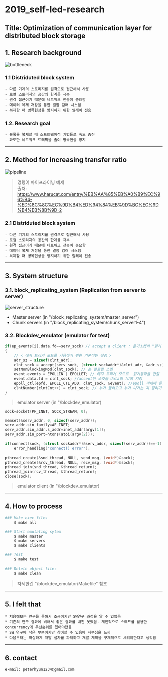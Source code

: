 # 2019_self-led-research
Title: Optimization of communication layer for distributed block storage
------------------------------------
## 1. Research background
![bottleneck](https://user-images.githubusercontent.com/46476398/69224648-4788de80-0bc0-11ea-9fbc-1183c16f46ee.PNG)
### 1.1 Distriduted block system
    - 다른 기계의 스토리지를 원격으로 접근해서 사용
    - 로컬 스토리지의 공간의 한계를 극복
    - 원격 접근이기 때문에 네트워크 전송이 중요함
    - 데이터 복제 저장을 통한 결함 감래 시스템
    - 복제할 때 병목현상을 방지하기 위한 릴레이 전송  
### 1.2. Research goal
    - 블록을 복제할 때 소프트웨어적 기법들로 속도 증진
    - 과도한 네트워크 트래픽을 줄여 병목현상 방지
---------------------------------------- 

## 2. Method for increasing transfer ratio
![pipeline](https://user-images.githubusercontent.com/46476398/94241750-01bf4400-ff50-11ea-806b-b7f36ab368a0.png)
> 명령어 파이프라이닝 예제 <br>
    출처: https://www.harucat.com/entry/%EB%AA%85%EB%A0%B9%EC%96%B4-%ED%8C%8C%EC%9D%B4%ED%94%84%EB%9D%BC%EC%9D%B4%EB%8B%9D-2
### 2.1 Distriduted block system
    - 다른 기계의 스토리지를 원격으로 접근해서 사용
    - 로컬 스토리지의 공간의 한계를 극복
    - 원격 접근이기 때문에 네트워크 전송이 중요함
    - 데이터 복제 저장을 통한 결함 감래 시스템
    - 복제할 때 병목현상을 방지하기 위한 릴레이 전송  
---------------------------------------- 

## 3. System structure
### 3.1. block_replicating_system (Replication from server to server)
![server_structure](https://user-images.githubusercontent.com/46476398/69224657-4a83cf00-0bc0-11ea-88ac-ecb6e29da5f0.PNG)
* Master server (in "/block_replicating_system/master_server") 
* Chunk servers (in "/block_replicating_system/chunk_server1-4") 

### 3.2. Blockdev_emulator (emulator for test)
```c
if(ep_events[i].data.fd==serv_sock)	// accept a client : 듣기소켓이 "읽기 가능" 한 경우에 전송 소켓 생성 
{
	// < 에지 트리거 모드를 사용하기 위한 기본적인 설정 >
	adr_sz = sizeof(clnt_adr);
	clnt_sock = accept(serv_sock, (struct sockaddr*)&clnt_adr, &adr_sz);
	setNonBlockingMod(clnt_sock); // 논 블로킹 소켓
	event.events = EPOLLIN | EPOLLET; // 에지 트리거 모드로  읽기동작을 관찰
	event.data.fd = clnt_sock; //accept된 소켓을 data의 fd에 지정
	epoll_ctl(epfd, EPOLL_CTL_ADD, clnt_sock, &event); //epoll 객체에 듣기소켓을 등록
	clntNumber[clntCnt++] = clnt_sock; // 누가 들어오고 누가 나가는 지 알리기 위해
}
```
> emulator server (in "/blockdev_emulator)

```c
sock=socket(PF_INET, SOCK_STREAM, 0);

memset(&serv_addr, 0, sizeof(serv_addr));
serv_addr.sin_family=AF_INET;
serv_addr.sin_addr.s_addr=inet_addr(argv[1]);
serv_addr.sin_port=htons(atoi(argv[2]));
  
if(connect(sock, (struct sockaddr*)&serv_addr, sizeof(serv_addr))==-1)
	error_handling("connect() error");

pthread_create(&snd_thread, NULL, send_msg, (void*)&sock);
pthread_create(&rcv_thread, NULL, recv_msg, (void*)&sock);
pthread_join(snd_thread, &thread_return);
pthread_join(rcv_thread, &thread_return);
close(sock);
```
> emulator client (in "/blockdev_emulator)
----------------------------------------    
## 4. How to process
``` bash
### Make exec files
    $ make all

### Start emulating sytem
    $ make master
    $ make servers
    $ make clients

### Test
    $ make test

### Delete object file: 
    $ make clean
```
> 자세한건 "/blockdev_emulator/Makefile" 참조
----------------------------------------
## 5. I felt that
    * 처음해보는 연구를 통해서 조금이지만 SW연구 과정을 알 수 있었음
    * 기존의 연구 결과에 비해서 좋은 결과를 내진 못했음. 개인적으로 스레드를 활용한 concurrency에 우선순위를 뒀어야했음 
    * SW 연구에 작은 부분이지만 참여할 수 있음에 자부심을 느낌
    * 다음부터는 확실하게 개발 절차를 파악하고 개발 계획을 구체적으로 세워야한다고 생각함
----------------------------------------
## 6. contact
    e-mail: peterhyun1234@gmail.com
